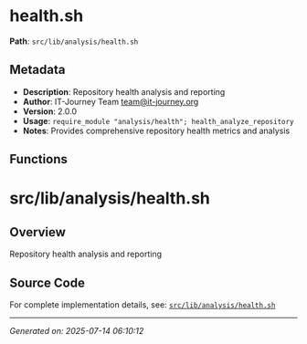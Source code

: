 # health.sh

**Path**: `src/lib/analysis/health.sh`

## Metadata

- **Description**: Repository health analysis and reporting
- **Author**: IT-Journey Team <team@it-journey.org>
- **Version**: 2.0.0
- **Usage**: `require_module "analysis/health"; health_analyze_repository`
- **Notes**: Provides comprehensive repository health metrics and analysis

## Functions

# src/lib/analysis/health.sh

## Overview

Repository health analysis and reporting


## Source Code

For complete implementation details, see: [`src/lib/analysis/health.sh`](../../src/lib/analysis/health.sh)

---
*Generated on: 2025-07-14 06:10:12*
